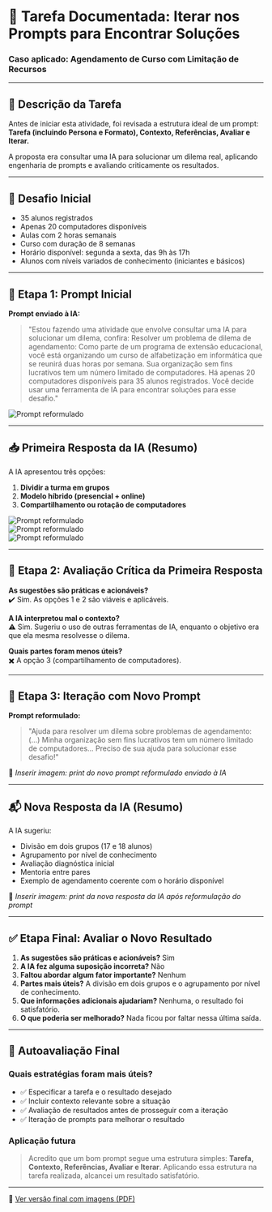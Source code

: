 
# 📘 Tarefa Documentada: Iterar nos Prompts para Encontrar Soluções  
### Caso aplicado: Agendamento de Curso com Limitação de Recursos

---

## 🎯 Descrição da Tarefa

Antes de iniciar esta atividade, foi revisada a estrutura ideal de um prompt:  
**Tarefa (incluindo Persona e Formato), Contexto, Referências, Avaliar e Iterar.**

A proposta era consultar uma IA para solucionar um dilema real, aplicando engenharia de prompts e avaliando criticamente os resultados.

---

## 🧩 Desafio Inicial

- 35 alunos registrados  
- Apenas 20 computadores disponíveis  
- Aulas com 2 horas semanais  
- Curso com duração de 8 semanas  
- Horário disponível: segunda a sexta, das 9h às 17h  
- Alunos com níveis variados de conhecimento (iniciantes e básicos)

---

## 🧠 Etapa 1: Prompt Inicial

**Prompt enviado à IA:**  
> "Estou fazendo uma atividade que envolve consultar uma IA para solucionar um dilema, confira:
Resolver um problema de dilema de agendamento:
Como parte de um programa de extensão educacional, você está organizando um curso de alfabetização em informática que se reunirá duas horas por semana. Sua organização sem fins lucrativos tem um número limitado de computadores. Há apenas 20 computadores disponíveis para 35 alunos registrados. Você decide usar uma ferramenta de IA para encontrar soluções para esse desafio."

![Prompt reformulado](./imagens/0.png)

---

## 📥 Primeira Resposta da IA (Resumo)

A IA apresentou três opções:

1. **Dividir a turma em grupos**  
2. **Modelo híbrido (presencial + online)**  
3. **Compartilhamento ou rotação de computadores**

![Prompt reformulado](./imagens/1.1.png)      
![Prompt reformulado](./imagens/2.2.png)      
![Prompt reformulado](./imagens/3.3.png)   

---

## 🧐 Etapa 2: Avaliação Crítica da Primeira Resposta

**As sugestões são práticas e acionáveis?**  
✔️ Sim. As opções 1 e 2 são viáveis e aplicáveis.

**A IA interpretou mal o contexto?**  
⚠️ Sim. Sugeriu o uso de outras ferramentas de IA, enquanto o objetivo era que ela mesma resolvesse o dilema.

**Quais partes foram menos úteis?**  
✖️ A opção 3 (compartilhamento de computadores).

---

## 🔁 Etapa 3: Iteração com Novo Prompt

**Prompt reformulado:**  
> "Ajuda para resolver um dilema sobre problemas de agendamento: (...) Minha organização sem fins lucrativos tem um número limitado de computadores... Preciso de sua ajuda para solucionar esse desafio!"

📸 *Inserir imagem: print do novo prompt reformulado enviado à IA*

---

## 📬 Nova Resposta da IA (Resumo)

A IA sugeriu:

- Divisão em dois grupos (17 e 18 alunos)  
- Agrupamento por nível de conhecimento  
- Avaliação diagnóstica inicial  
- Mentoria entre pares  
- Exemplo de agendamento coerente com o horário disponível

📸 *Inserir imagem: print da nova resposta da IA após reformulação do prompt*

---

## ✅ Etapa Final: Avaliar o Novo Resultado

1. **As sugestões são práticas e acionáveis?** Sim  
2. **A IA fez alguma suposição incorreta?** Não  
3. **Faltou abordar algum fator importante?** Nenhum  
4. **Partes mais úteis?** A divisão em dois grupos e o agrupamento por nível de conhecimento.  
5. **Que informações adicionais ajudariam?** Nenhuma, o resultado foi satisfatório.  
6. **O que poderia ser melhorado?** Nada ficou por faltar nessa última saída.

---

## 🧠 Autoavaliação Final

### Quais estratégias foram mais úteis?
- ✅ Especificar a tarefa e o resultado desejado  
- ✅ Incluir contexto relevante sobre a situação  
- ✅ Avaliação de resultados antes de prosseguir com a iteração  
- ✅ Iteração de prompts para melhorar o resultado  

### Aplicação futura
> Acredito que um bom prompt segue uma estrutura simples: **Tarefa, Contexto, Referências, Avaliar e Iterar**. Aplicando essa estrutura na tarefa realizada, alcancei um resultado satisfatório.

---

📎 [Ver versão final com imagens (PDF)](https://github.com/JoshuaPortfolioXL/Projetos-e-Atividades-Realizadas/blob/main/agendamento-curso-ia/Iterar%20nos%20Prompts%20para%20Encontrar%20Solu%C3%A7%C3%B5es%20(1).pdf)
